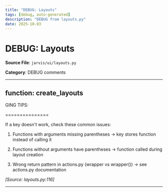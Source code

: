```yaml
---
title: "DEBUG: Layouts"
tags: [debug, auto-generated]
description: "DEBUG from layouts.py"
date: 2025-10-03
---
```


# DEBUG: Layouts

**Source File**: `jarvis/ui/layouts.py`

**Category**: DEBUG comments

---

## function: create_layouts

<a id="function:-create_layouts-1"></a>

GING TIPS:

===============

If a key doesn't work, check these common issues:

1. Functions with arguments missing parentheses → key stores function instead of calling it

2. Functions without arguments have parentheses → function called during layout creation

3. Wrong return pattern in actions.py (wrapper vs wrapper()) → see actions.py documentation

*[Source: layouts.py:116]*

---

